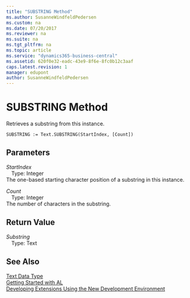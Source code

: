 ```yaml
---
title: "SUBSTRING Method"
ms.author: SusanneWindfeldPedersen
ms.custom: na
ms.date: 07/20/2017
ms.reviewer: na
ms.suite: na
ms.tgt_pltfrm: na
ms.topic: article
ms.service: "dynamics365-business-central"
ms.assetid: 620f0e32-eadc-43e9-8f6e-8fc0b12c3aaf
caps.latest.revision: 1
manager: edupont
author: SusanneWindfeldPedersen
---
```


# SUBSTRING Method
Retrieves a substring from this instance.  
```  
SUBSTRING := Text.SUBSTRING(StartIndex, [Count])  
```  
## Parameters
*StartIndex*    
&emsp;Type: Integer  
The one-based starting character position of a substring in this instance.  
  
*Count*    
&emsp;Type: Integer  
The number of characters in the substring.  
  
## Return Value
*Substring*  
&emsp;Type: Text  
  
## See Also
[Text Data Type](../datatypes/devenv-text-data-type.md)  
[Getting Started with AL](../devenv-get-started.md)  
[Developing Extensions Using the New Development Environment](../devenv-dev-overview.md)  
